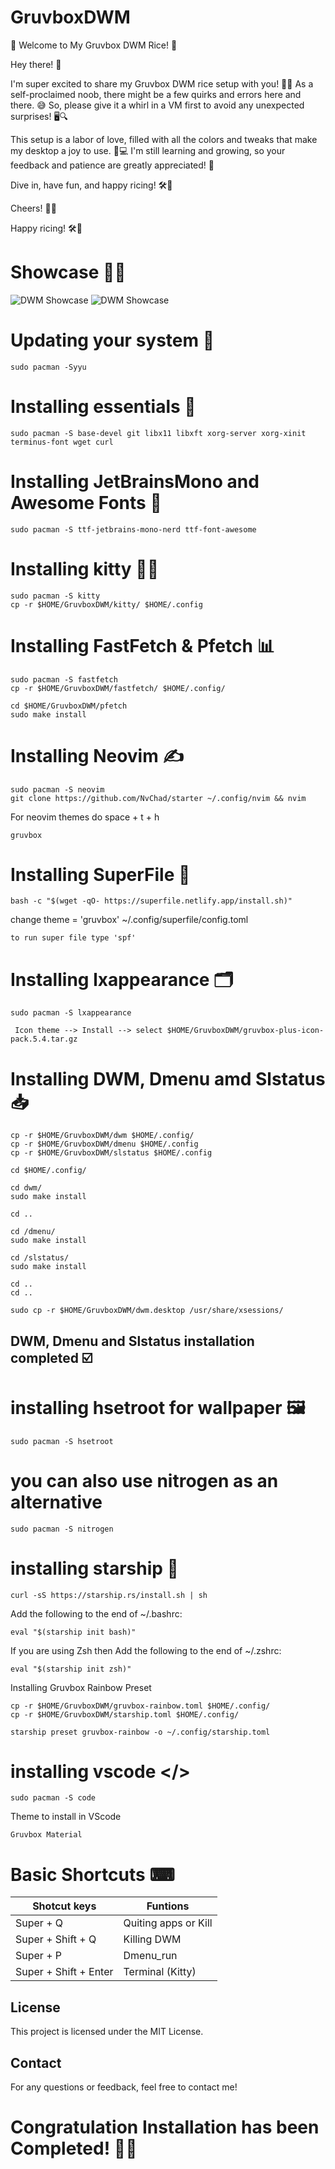 # GruvboxDWM
🌟 Welcome to My Gruvbox DWM Rice! 🌟

Hey there! 👋

I'm super excited to share my Gruvbox DWM rice setup with you! 🎨✨ As a self-proclaimed noob, there might be a few quirks and errors here and there. 😅 So, please give it a whirl in a VM first to avoid any unexpected surprises! 🖥️🔍

This setup is a labor of love, filled with all the colors and tweaks that make my desktop a joy to use. 🌈💻 I'm still learning and growing, so your feedback and patience are greatly appreciated! 🙌

Dive in, have fun, and happy ricing! 🛠️🎉

Cheers! 🥳🍀

Happy ricing! 🛠️🎉
# Showcase 💫✨
![DWM Showcase](https://github.com/SarthakTechie/GruvboxDWM/blob/main/ShowCase/Screenshot_20240623_083752.png)
![DWM Showcase](https://github.com/SarthakTechie/GruvboxDWM/blob/main/ShowCase/rest.png)

# Updating your system 🔧
```
sudo pacman -Syyu
```

# Installing essentials 💾
```
sudo pacman -S base-devel git libx11 libxft xorg-server xorg-xinit terminus-font wget curl
```
# Installing JetBrainsMono and Awesome Fonts 📝
```
sudo pacman -S ttf-jetbrains-mono-nerd ttf-font-awesome 
```
# Installing kitty 🐱‍💻
```
sudo pacman -S kitty
cp -r $HOME/GruvboxDWM/kitty/ $HOME/.config
```
# Installing FastFetch & Pfetch 📊
```
sudo pacman -S fastfetch
cp -r $HOME/GruvboxDWM/fastfetch/ $HOME/.config/
```
```
cd $HOME/GruvboxDWM/pfetch
sudo make install
```

# Installing Neovim ✍️
```
sudo pacman -S neovim
git clone https://github.com/NvChad/starter ~/.config/nvim && nvim
```
For neovim themes do space + t + h
```
gruvbox
```

# Installing SuperFile 📁
```
bash -c "$(wget -qO- https://superfile.netlify.app/install.sh)"
```
change theme = 'gruvbox' ~/.config/superfile/config.toml
```
to run super file type 'spf'

```
# Installing lxappearance 🗂️
```
sudo pacman -S lxappearance
```
```
 Icon theme --> Install --> select $HOME/GruvboxDWM/gruvbox-plus-icon-pack.5.4.tar.gz
```
# Installing DWM, Dmenu amd Slstatus 📥 
```
cp -r $HOME/GruvboxDWM/dwm $HOME/.config/
cp -r $HOME/GruvboxDWM/dmenu $HOME/.config
cp -r $HOME/GruvboxDWM/slstatus $HOME/.config
```
```
cd $HOME/.config/
```
```
cd dwm/
sudo make install
```
```
cd ..
```
```
cd /dmenu/
sudo make install
```
```
cd /slstatus/
sudo make install
```
```
cd ..
cd ..
```
``` 
sudo cp -r $HOME/GruvboxDWM/dwm.desktop /usr/share/xsessions/
```
## DWM, Dmenu and Slstatus installation completed ☑️

# installing hsetroot for wallpaper 🖼️
```
sudo pacman -S hsetroot
```
# you can also use nitrogen as an alternative 
```
sudo pacman -S nitrogen
```

# installing starship 🚀
```
curl -sS https://starship.rs/install.sh | sh
```
Add the following to the end of ~/.bashrc:
```
eval "$(starship init bash)"
```

If you are using Zsh then Add the following to the end of ~/.zshrc:
```
eval "$(starship init zsh)"
```
Installing Gruvbox Rainbow Preset 
```
cp -r $HOME/GruvboxDWM/gruvbox-rainbow.toml $HOME/.config/
cp -r $HOME/GruvboxDWM/starship.toml $HOME/.config/ 
```
```
starship preset gruvbox-rainbow -o ~/.config/starship.toml
```
# installing vscode </>
```
sudo pacman -S code
```
Theme to install in VScode
```
Gruvbox Material
```
# Basic Shortcuts ⌨

| Shotcut keys  | Funtions      |
| ------------- | ------------- |
| Super + Q     | Quiting apps or Kill |
| Super + Shift + Q  | Killing DWM  |
| Super + P     | Dmenu_run |
| Super + Shift + Enter  | Terminal (Kitty)  |

## License

This project is licensed under the MIT License.

## Contact

For any questions or feedback, feel free to contact me!

# Congratulation Installation has been Completed! 🥳🎉
